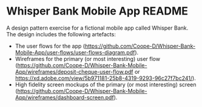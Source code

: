 # Whisper Bank Mobile App README

A design pattern exercise for a fictional mobile app called Whisper Bank. The design includes the following artefacts:

* The user flows for the app (https://github.com/Coope-D/Whisper-Bank-Mobile-App/user-flows/user-flows-diagram.pdf).
* Wireframes for the primary (or most interesting) user flow (https://github.com/Coope-D/Whisper-Bank-Mobile-App/wireframes/deposit-cheque-user-flow.pdf or https://xd.adobe.com/view/5b971181-25b8-4319-9293-96c27f7bc241/).
* High fidelity screen mockups of the primary (or most interesting) screen (https://github.com/Coope-D/Whisper-Bank-Mobile-App/wireframes/dashboard-screen.pdf).